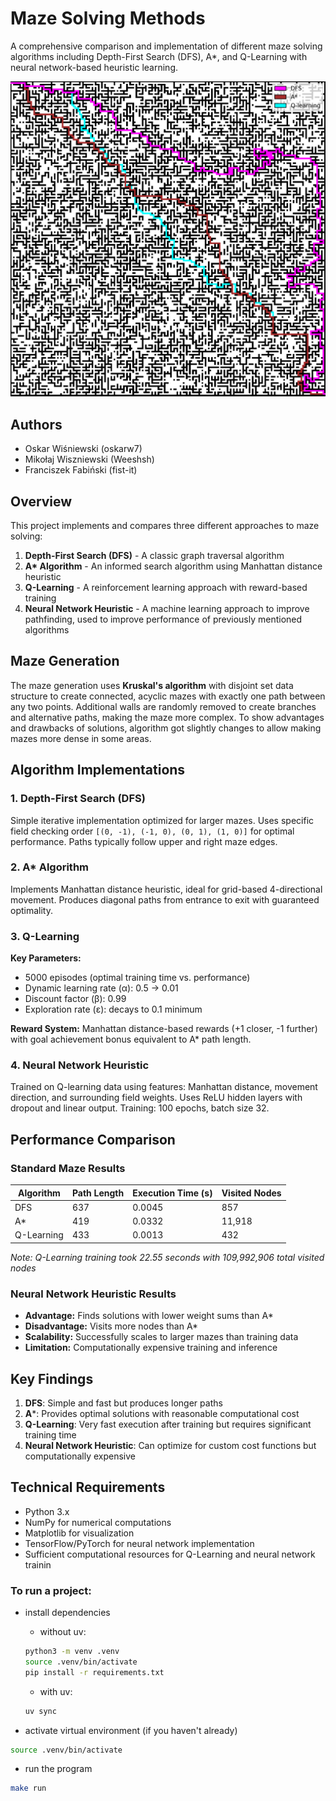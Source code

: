 # Maze Solving Methods

A comprehensive comparison and implementation of different maze solving algorithms including Depth-First Search (DFS), A*, and Q-Learning with neural network-based heuristic learning.

![Algorithms comparison](images/readme.png)

## Authors
- Oskar Wiśniewski (oskarw7)
- Mikołaj Wiszniewski (Weeshsh)
- Franciszek Fabiński (fist-it)

## Overview

This project implements and compares three different approaches to maze solving:
1. **Depth-First Search (DFS)** - A classic graph traversal algorithm
2. **A\* Algorithm** - An informed search algorithm using Manhattan distance heuristic
3. **Q-Learning** - A reinforcement learning approach with reward-based training
4. **Neural Network Heuristic** - A machine learning approach to improve pathfinding, used to improve performance of previously mentioned algorithms

## Maze Generation

The maze generation uses **Kruskal's algorithm** with disjoint set data structure to create connected, acyclic mazes with exactly one path between any two points. Additional walls are randomly removed to create branches and alternative paths, making the maze more complex. To show advantages and drawbacks of solutions, algorithm got slightly changes to allow making mazes more dense in some areas.

## Algorithm Implementations

### 1. Depth-First Search (DFS)

Simple iterative implementation optimized for larger mazes. Uses specific field checking order `[(0, -1), (-1, 0), (0, 1), (1, 0)]` for optimal performance. Paths typically follow upper and right maze edges.

### 2. A* Algorithm

Implements Manhattan distance heuristic, ideal for grid-based 4-directional movement. Produces diagonal paths from entrance to exit with guaranteed optimality.

### 3. Q-Learning

**Key Parameters:**
- 5000 episodes (optimal training time vs. performance)
- Dynamic learning rate (α): 0.5 → 0.01
- Discount factor (β): 0.99
- Exploration rate (ε): decays to 0.1 minimum

**Reward System:** Manhattan distance-based rewards (+1 closer, -1 further) with goal achievement bonus equivalent to A* path length.

### 4. Neural Network Heuristic

Trained on Q-learning data using features: Manhattan distance, movement direction, and surrounding field weights. Uses ReLU hidden layers with dropout and linear output. Training: 100 epochs, batch size 32.

## Performance Comparison

### Standard Maze Results

| Algorithm | Path Length | Execution Time (s) | Visited Nodes |
|-----------|-------------|-------------------|---------------|
| DFS       | 637         | 0.0045           | 857          |
| A*        | 419         | 0.0332           | 11,918       |
| Q-Learning| 433         | 0.0013           | 432          |

*Note: Q-Learning training took 22.55 seconds with 109,992,906 total visited nodes*

### Neural Network Heuristic Results

- **Advantage:** Finds solutions with lower weight sums than A*
- **Disadvantage:** Visits more nodes than A*
- **Scalability:** Successfully scales to larger mazes than training data
- **Limitation:** Computationally expensive training and inference

## Key Findings

1. **DFS**: Simple and fast but produces longer paths
2. **A***: Provides optimal solutions with reasonable computational cost
3. **Q-Learning**: Very fast execution after training but requires significant training time
4. **Neural Network Heuristic**: Can optimize for custom cost functions but computationally expensive

## Technical Requirements

- Python 3.x
- NumPy for numerical computations
- Matplotlib for visualization
- TensorFlow/PyTorch for neural network implementation
- Sufficient computational resources for Q-Learning and neural network trainin

### To run a project:

- install dependencies
    - without uv:
    ``` bash
    python3 -m venv .venv
    source .venv/bin/activate
    pip install -r requirements.txt
    ```
    - with uv:
    ```bash
    uv sync
    ```

- activate virtual environment (if you haven't already)

``` bash
source .venv/bin/activate 
```

- run the program

```bash
make run
```

